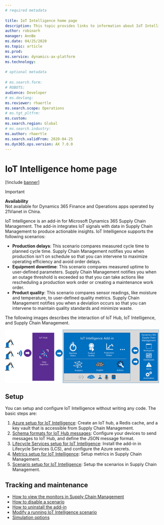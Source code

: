 ```yaml
---
# required metadata

title: IoT Intelligence home page
description: This topic provides links to information about IoT Intelligence.
author: robinarh
manager: AnnBe
ms.date: 04/25/2020
ms.topic: article
ms.prod: 
ms.service: dynamics-ax-platform
ms.technology: 

# optional metadata

# ms.search.form: 
# ROBOTS: 
audience: Developer
# ms.devlang: 
ms.reviewer: rhaertle
ms.search.scope: Operations
# ms.tgt_pltfrm: 
ms.custom:
ms.search.region: Global
# ms.search.industry: 
ms.author: rhaertle
ms.search.validFrom: 2020-04-25
ms.dyn365.ops.version: AX 7.0.0
---
```


# IoT Intelligence home page

[!include [banner](../../includes/banner.md)]

> [!IMPORTANT]
> **Availability**<br>Not available for Dynamics 365 Finance and Operations apps operated by 21Vianet in China.

IoT Intelligence is an add-in for Microsoft Dynamics 365 Supply Chain Management. The add-in integrates IoT signals with data in Supply Chain Management to produce actionable insights. IoT Intelligence supports the following scenarios:

+ **Production delays**: This scenario compares measured cycle time to planned cycle time. Supply Chain Management notifies you when production isn't on schedule so that you can intervene to maximize operating efficiency and avoid order delays.
+ **Equipment downtime**: This scenario compares measured uptime to user-defined parameters. Supply Chain Management notifies you when an outage threshold is exceeded so that you can take actions like rescheduling a production work order or creating a maintenance work order.
+ **Product quality**: This scenario compares sensor readings, like moisture and temperature, to user-defined quality metrics. Supply Chain Management notifies you when a deviation occurs so that you can intervene to maintain quality standards and minimize waste.

The following images describes the interaction of IoT Hub, IoT Intelligence, and Supply Chain Management.

![IoT Hub, IoT Intelligence, and Supply Chain Management](media/iot_intelligence.png)


## Setup

You can setup and configure IoT Intelligence without writing any code. The basic steps are:

1. [Azure setup for IoT Intelligence](iot-azure-setup.md): Create an IoT hub, a Redis cache, and a key vault that is accessible from Supply Chain Management.
2. [Schema formats for IoT Hub messages](iot-schema-format.md): Configure your devices to send messages to IoT Hub, and define the JSON message format.
3. [Lifecycle Services setup for IoT Intelligence](iot-lcs-setup.md): Install the add-in in Lifecycle Services (LCS), and configure the Azure secrets.
4. [Metrics setup for IoT Intelligence](iot-metrics-setup.md): Setup metrics in Supply Chain Management.
5. [Scenario setup for IoT Intelligence](iot-scenario-setup.md): Setup the scenarios in Supply Chain Management.

## Tracking and maintenance

+ [How to view the monitors in Supply Chain Management](iot-management.md#monitor-scenarios)
+ [How to disable a scenario](iot-scenario-setup.md#how-to-disable-a-scenario)
+ [How to uninstall the add-in](iot-lcs-setup.md#uninstall-addin)
+ [Modify a running IoT Intelligence scenario](iot-management.md#modify-a-running-iot-intelligence-scenario)
+ [Simulation options](iot-management.md#simulation-options)
